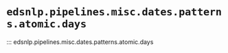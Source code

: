 # `edsnlp.pipelines.misc.dates.patterns.atomic.days`

::: edsnlp.pipelines.misc.dates.patterns.atomic.days
